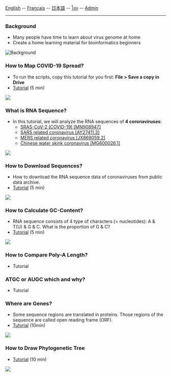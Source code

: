 
[English](../en/) -- [Français](../fr/) -- [日本語](../ja/) -- [ไทย](../th/) -- [Admin](../admin.md)

***

### Background

* Many people have time to learn about virus genome at home
* Create a home learning material for bioinformatics beginners

![Background](https://user-images.githubusercontent.com/4862919/78474337-132c4e00-776e-11ea-86da-6f09aaa1aef8.jpg)

### How to Map COVID-19 Spread?

* To run the scripts, copy this tutorial for you first: **File > Save a copy in Drive**
* [Tutorial](https://colab.research.google.com/drive/1vTdhtYk1H7KyPrpL-5NEFzstwAcglt_F) (5 min)

![](https://user-images.githubusercontent.com/4862919/78878771-20eb1780-7a7d-11ea-85da-71049fea984e.jpg)

### What is RNA Sequence?
* In this tutorial, we will analyze the RNA sequences of **4 coronaviruses**:
  * [SRAS-CoV-2 (COVID-19) [MN908947]](https://www.ncbi.nlm.nih.gov/nuccore/MN908947)
  * [SARS related coronavirus [AY27411.3]](https://www.ncbi.nlm.nih.gov/nuccore/AY274119.3)
  * [MERS related coronavirus [JX869059.2]](https://www.ncbi.nlm.nih.gov/nuccore/JX869059.2)
  * [Chinese water skink coronavirus [MG600026.1]](https://www.ncbi.nlm.nih.gov/nuccore/MG600026.1)

![](https://user-images.githubusercontent.com/4862919/78664676-b4e2a500-78fe-11ea-82da-ade58ad0813c.jpg)

### How to Download Sequences?

* How to download the RNA sequence data of coronaviruses from public data archive.
* [Tutorial](https://colab.research.google.com/drive/1P1LUYI2EU61MDIgnbXkXazLP-5DPgC-C) (5 min)

![](https://user-images.githubusercontent.com/4862919/78663059-b2328080-78fb-11ea-8b13-0f78289c9236.jpg)

### How to Calculate GC-Content?

* RNA sequence consists of 4 type of characters (= nucleotides): A & T(U) & G & C. What is the proportion of G & C?
* [Tutorial](https://colab.research.google.com/drive/1cmfQFgn14-37GVxsxU6XyTOkEZk1K-kq) (5 min)

![](https://user-images.githubusercontent.com/4862919/78663068-b52d7100-78fb-11ea-92c1-8e68a9377a81.jpg)

### How to Compare Poly-A Length?

* Tutorial

### ATGC or AUGC which and why?

* Tutorial

### Where are Genes?

* Some sequence regions are translated in proteins. Those regions of the sequence are called open reading frame (ORF).
* [Tutorial](https://colab.research.google.com/drive/12TAWmim-YEssdVmVIHSdFxnbSCV7Izpt) (10min)

![](https://user-images.githubusercontent.com/4862919/78889076-31a38980-7a8d-11ea-861c-9ab4c4026343.jpg)

### How to Draw Phylogenetic Tree

* [Tutorial](https://colab.research.google.com/drive/1QphyaAO3RkqmYtYfPr7TOJe-B-gNO7Qc) (10 min)

![](https://user-images.githubusercontent.com/4862919/78868580-630c5d00-7a6d-11ea-92f3-f16dd7060dd1.jpg)

